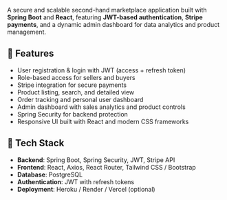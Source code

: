 
A secure and scalable second-hand marketplace application built with **Spring Boot** and **React**, featuring **JWT-based authentication**, **Stripe payments**, and a dynamic admin dashboard for data analytics and product management.

## 🚀 Features

- User registration & login with JWT (access + refresh token)
- Role-based access for sellers and buyers
- Stripe integration for secure payments
- Product listing, search, and detailed view
- Order tracking and personal user dashboard
- Admin dashboard with sales analytics and product controls
- Spring Security for backend protection
- Responsive UI built with React and modern CSS frameworks

## 🧰 Tech Stack

- **Backend**: Spring Boot, Spring Security, JWT, Stripe API
- **Frontend**: React, Axios, React Router, Tailwind CSS / Bootstrap
- **Database**: PostgreSQL
- **Authentication**: JWT with refresh tokens
- **Deployment**: Heroku / Render / Vercel (optional)
